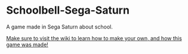 # Schoolbell-Sega-Saturn
A game made in Sega Saturn about school.

[Make sure to visit the wiki to learn how to make your own, and how this game was made!](https://github.com/U-K-L/Schoolbell-Sega-Saturn/wiki/START-HERE:-Quick-Start)
